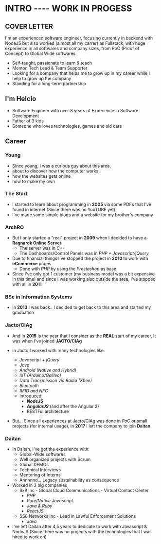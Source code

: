 # INTRO ---- WORK IN PROGESS

## COVER LETTER
  I'm an experienced software engineer, focusing currently in backend with NodeJS but also worked (almost all my carrer) as Fullstack, with huge experience in all softwares and company sizes, from PoC (Proof of Concept) to Global Wide softwares

  - Self-taught, passionate to learn & teach
  - Mentor, Tech Lead & Team Supporter
  - Looking for a company that helps me to grow up in my career while I help to grow up the company
  - Standing for a long-term partnership

## I'm Helcio
  * Software Engineer with over 8 years of Experience in Software Development
  * Father of 3 kids
  * Someone who loves technologies, games and old cars

## Career

### Young
  * Since young, I was a curious guy about this area,
  * about to discover how the computer works, 
  * how the websites gets online 
  * how to make my own

### The Start
  * I started to learn about programming in **2005** via some PDFs that I've found in internet (Since there was no YouTUBE yet)
  * I've made some simple blogs and a website for my brother's company

### ArchRO
  * But I only started a "real" project in **2009** when I decided to have a **Ragnarok Online Server**
    * The server was in _C++_ 
    * The Dashboards/Control Panels was in _PHP + Javascript/jQuery_
  * Due to financial things I've stopped the project in **2010** to work with **eCommerce** pages
    * Done with _PHP_ by using the _Prestashop_ as base
  * Since I've only got 1 customer (my business model was a bit expensive in this time) and since I was working also outside the area, 
  I've stopped with all in  **2011**

### BSc in Information Systems
  * In **2013** I was back.. I decided to get back to this area and started my graduation

### Jacto/CIAg
  * And in **2015** Is the year that I consider as the **REAL** start of my career, It was when I've joined **JACTO/CIAg**
  * In Jacto I worked with many technologies like:
    * _Javascript + jQuery_
    * _Java_
    * _Android (Native and Hybrid)_
    * _IoT (Arduino/Galileo)_
    * _Data Transmission via Radio (Xbee)_
    * _Bluetooth_
    * _RFID and NFC_
    * Introduced: 
      * **_NodeJS_**
      * **_AngularJS_** (and after the Angular 2)
      * RESTFul architecture

  * But... Since all experiences at Jacto/CIAg was done in _PoC_ or small projects (for internal usage), in **2017** I left the company to join **Daitan**

### Daitan
  * In Daitan, I've got the experience with:
    * Global-Wide softwares
    * Well organized projects with Scrum
    * Global DEMOs
    * Technical Interviews
    * Mentoring of Interns
    * Annnnnd... Legacy sustainability as consequence
  * Worked in 2 big companies
    * 8x8 Inc - Global Cloud Communications - Virtual Contact Center
      * _PHP_
      * _Pure/Native Javascript_
      * _Java & Ruby_
      * _ReactJS_
    * SS8 Networks Inc - Lead in Lawful Enforcement Solutions
      * _Java_
  * I've left Daitan after 4,5 years to dedicate to work with Javascript & NodeJS (Since there was no projects with the technologies that I was hired to work on)


